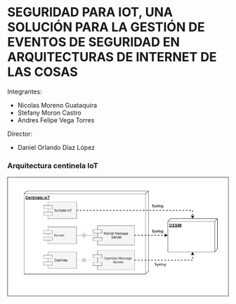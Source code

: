 # SEGURIDAD PARA IOT, UNA SOLUCIÓN PARA LA GESTIÓN DE EVENTOS DE SEGURIDAD EN ARQUITECTURAS DE INTERNET DE LAS COSAS

Integrantes:
* Nicolas Moreno Guataquira
* Stefany Moron Castro
* Andres Felipe Vega Torres

Director:
* Daniel Orlando Díaz López


 

### 
### Arquitectura centinela IoT

![Imagen 2](https://github.com/andresvega82/SIEM-IoT/blob/master/Documentacion/Arquitectura_Centinela_IoT.jpg)